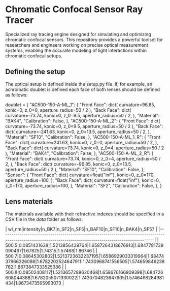 # Chromatic Confocal Sensor Ray Tracer

Specialized ray tracing engine designed for simulating and optimizing chromatic confocal sensors. This repository provides a powerful toolset for researchers and engineers working on precise optical measurement systems, enabling the accurate modeling of light interactions within chromatic confocal setups.

## Defining the setup

The optical setup is defined inside the setup.py file. If, for example, an achromatic doublet is defined each face of both lenses should be defined as follows:


doublet = {
    "AC500-150-A-ML_1": {
        "Front Face": dict(
            curvature=96.85, konic=0, z_0=0, aperture_radius=50 / 2
        ),
        "Back Face": dict(
            curvature=-73.74,
            konic=0,
            z_0=9.5,
            aperture_radius=50 / 2,
        ),
        "Material": "BAK4",
        "Calibration": False,
    },
    "AC500-150-A-ML_2": {
        "Front Face": dict(
            curvature=-73.74, konic=0, z_0=9.5, aperture_radius=50 / 2
        ),
        "Back Face": dict(
            curvature=-241.63,
            konic=0,
            z_0=13.5,
            aperture_radius=50 / 2,
        ),
        "Material": "SF10",
        "Calibration": False,
    },
    "AC500-150-A-ML_1_R": {
        "Front Face": dict(
            curvature=241.63,
            konic=0,
            z_0=0,
            aperture_radius=50 / 2,
        ),
        "Back Face": dict(
            curvature=73.74, konic=0, z_0=4, aperture_radius=50 / 2
        ),
        "Material": "BAK4",
        "Calibration": False,
    },
    "AC500-150-A-ML_2_R": {
        "Front Face": dict(
            curvature=73.74,
            konic=0,
            z_0=4,
            aperture_radius=50 / 2,
        ),
        "Back Face": dict(
            curvature=-96.85, konic=0, z_0=13.5, aperture_radius=50 / 2
        ),
        "Material": "SF10",
        "Calibration": False,
    },
    "Sensor": {
        "Front Face": dict(
            curvature=float("inf"),
            konic=0,
            z_0=170,
            aperture_radius=100,
        ),
        "Back Face": dict(
            curvature=float("inf"),
            konic=0,
            z_0=170,
            aperture_radius=100,
        ),
        "Material": "SF2",
        "Calibration": False,
    },
}

## Lens materials

The materials available with their refractive indexes should be specified in a CSV file in the *data* folder as follows:

| wl_nm|intensity|n_BK7|n_SF2|n_SF5|n_BAF10|n_SF10|n_BAK4|n_SF57                                                                                          |
|---------------------------------------------------------------------------------------------------------------------------------------------------------|
| 500.5|0.0851431638|1.5213856439764|1.6587264318676913|1.6847781738090497|1.67825|1.74315|1.57468|1.86746                                                |
| 500.7|0.08645302802|1.5213723632237195|1.6586929033319964|1.6847437966326086|1.6782202524647911|1.7430968741556505|1.574659846238762|1.8673847333525386 |
| 500.8|0.08502408117|1.5213657288620468|1.658676166909398|1.684726608044388|1.6782055071330022|1.7430704823647605|1.5746498284981434|1.8673473595993073  |

